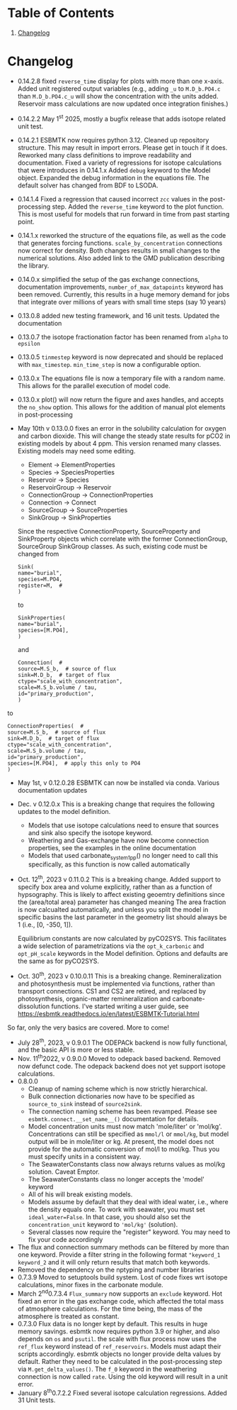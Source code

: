 
# Table of Contents

1.  [Changelog](#org032ad27)


<a id="org032ad27"></a>

# Changelog

-   0.14.2.8 fixed `reverse_time` display for plots with more than one x-axis. Added unit registered output variables (e.g., adding `_u` to  `M.D_b.PO4.c` than `M.D_b.PO4.c_u` will show the concentration with the units added. Reservoir mass calculations are now updated once integration finishes.)
-   0.14.2.2 May 1<sup>st</sup> 2025, mostly  a bugfix release that adds isotope related unit test.
-   0.14.2.1 ESBMTK now requires python 3.12. Cleaned up repository structure. This may result in import errors. Please get in touch if it does. Reworked many class definitions to improve readability and documentation. Fixed a variety of regressions for isotope calculations that were introduces in 0.14.1.x  Added `debug` keyword to the Model object. Expanded the debug information in the equations file. The default solver has changed from BDF to LSODA.
-   0.14.1.4 Fixed a regression that caused incorrect `zcc` values in the post-processing step. Added  the `reverse_time` keyword to the plot function. This is most useful for models that run forward in time from past starting point.
-   0.14.1.x reworked the structure of the equations file, as well as the code that generates forcing functions. `scale_by_concentration` connections now correct for density. Both changes results in small changes to the numerical solutions. Also added link to the GMD publication describing the library.
-   0.14.0.x simplified the setup of the gas exchange connections, documentation improvements, `number_of_max_datapoints` keyword has been removed. Currently, this results in a huge memory demand for jobs that integrate over millions of years with small time steps (say 10 years)
-   0.13.0.8 added new testing framework, and 16 unit tests. Updated the documentation
-   0.13.0.7 the isotope fractionation factor has been renamed from `alpha` to `epsilon`
-   0.13.0.5 `tinmestep` keyword is now deprecated and should be replaced with `max_timestep`. `min_time_step` is now a configurable option.
-   0.13.0.x The equations file is now a temporary file with a random name. This allows for the parallel execution of model code.
-   0.13.0.x plot() will now return the figure and axes handles, and accepts the `no_show` option. This allows for the addition of manual plot elements in post-processing
-   May 10th v 0.13.0.0 fixes an error in the solubility calculation for
    oxygen and carbon dioxide. This will change the steady state results
    for pCO2 in existing models by about 4 ppm. This version renamed many classes.
    Existing models may need some editing.
    
    -   Element -> ElementProperties
    -   Species -> SpeciesProperties
    -   Reservoir -> Species
    -   ReservoirGroup -> Reservoir
    -   ConnectionGroup -> ConnectionProperties
    -   Connection -> Connect
    -   SourceGroup -> SourceProperties
    -   SinkGroup -> SinkProperties
    
    Since the respective ConnectionProperty, SourceProperty and SinkProperty
    objects which correlate with the former ConnectionGroup, SourceGroup
    SinkGroup classes. As such, existing code must be changed from
    
        Sink(
        name="burial",
        species=M.PO4,
        register=M,  #
        )
    
    to
    
        SinkProperties(
        name="burial",
        species=[M.PO4],
        )
    
    and
    
        Connection(  #
        source=M.S_b,  # source of flux
        sink=M.D_b,  # target of flux
        ctype="scale_with_concentration",
        scale=M.S_b.volume / tau,
        id="primary_production",
        )

to

    ConnectionProperties(  #
    source=M.S_b,  # source of flux
    sink=M.D_b,  # target of flux
    ctype="scale_with_concentration",
    scale=M.S_b.volume / tau,
    id="primary_production",
    species=[M.PO4],  # apply this only to PO4
    )

-   May 1st, v 0.12.0.28 ESBMTK can now be installed via conda. Various
    documentation updates

-   Dec. v 0.12.0.x This is a breaking change that requires the following
    updates to the model definition.
    -   Models that use isotope calculations need to ensure that sources and
        sink also specify the isotope keyword.
    -   Weathering and Gas-exchange have now become connection properties,
        see the examples in the online documentation
    -   Models that used carbonate<sub>system</sub><sub>1</sub><sub>pp</sub>() no longer need to call this
        specifically, as this function is now called automatically

-   Oct. 12<sup>th</sup>, 2023 v 0.11.0.2 This is a breaking change. Added support
    to specify box area and volume explicitly, rather than as a function
    of hypsography. This is likely to affect existing geoemtry definitions
    since the (area/total area) parameter has changed meaning The area
    fraction is now calcualted automatically, and unless you split the
    model in specific basins the last parameter in the geometry list
    should always be 1 (i.e., [0, -350, 1]).
    
    Equilibrium constants are now calculated by pyCO2SYS. This facilitates
    a wide selection of parametrizations via the `opt_k_carbonic` and
    `opt_pH_scale` keywords in the Model definition. Options and defaults
    are the same as for pyCO2SYS.

-   Oct. 30<sup>th</sup>, 2023 v 0.10.0.11 This is a breaking change.
    Remineralization and photosynthesis must be implemented via functions,
    rather than transport connections. CS1 and CS2 are retired, and
    replaced by photosynthesis, organic-matter remineralization and
    carbonate-dissolution functions. I've started writing a user guide,
    see <https://esbmtk.readthedocs.io/en/latest/ESBMTK-Tutorial.html>

So far, only the very basics are covered. More to come!

-   July 28<sup>th</sup>, 2023, v 0.9.0.1 The ODEPACk backend is now fully
    functional, and the basic API is more or less stable.
-   Nov. 11<sup>th</sup>2022, v 0.9.0.0 Moved to odepack based backend. Removed
    now defunct code. The odepack backend does not yet support isotope
    calculations.
-   0.8.0.0
    -   Cleanup of naming scheme which is now strictly hierarchical.
    -   Bulk connection dictionaries now have to be specified as
        `source_to_sink` instead of `source2sink`.
    -   The connection naming scheme has been revamped. Please see
        `esbmtk.connect.__set_name__()` documentation for details.
    -   Model concentration units must now match 'mole/liter' or 'mol/kg'.
        Concentrations can still be specified as `mmol/l` or `mmol/kg`, but
        model output will be in mole/liter or kg. At present, the model does
        not provide for the automatic conversion of mol/l to mol/kg. Thus
        you must specify units in a consistent way.
    -   The SeawaterConstants class now always returns values as mol/kg
        solution. Caveat Emptor.
    -   The SeawaterConstants class no longer accepts the 'model' keyword
    -   All of his will break existing models.
    -   Models assume by default that they deal with ideal water, i.e.,
        where the density equals one. To work with seawater, you must set
        `ideal_water=False`. In that case, you should also set the
        `concentration_unit` keyword to `'mol/kg'` (solution).
    -   Several classes now require the "register" keyword. You may need to
        fix your code accordingly
-   The flux and connection summary methods can be filtered by more than
    one keyword. Provide a filter string in the following format
    `"keyword_1 keyword_2` and it will only return results that match both
    keywords.
-   Removed the dependency on the nptyping and number libraries
-   0.7.3.9 Moved to setuptools build system. Lost of code fixes wrt
    isotope calculations, minor fixes in the carbonate module.
-   March 2<sup>nd</sup>0.7.3.4 `Flux_summary` now supports an `exclude` keyword.
    Hot fixed an error in the gas exchange code, which affected the total
    mass of atmosphere calculations. For the time being, the mass of the
    atmosphere is treated as constant.
-   0.7.3.0 Flux data is no longer kept by default. This results in huge
    memory savings. esbmtk now requires python 3.9 or higher, and also
    depends on `os` and `psutil`. the scale with flux process now uses the
    `ref_flux` keyword instead of `ref_reservoirs`. Models must adapt
    their scripts accordingly. esbmtk objects no longer provide delta
    values by default. Rather they need to be calculated in the
    post-processing step via `M.get_delta_values()`. The `f_0` keyword in
    the weathering connection is now called `rate`. Using the old keyword
    will result in a unit error.
-   January 8<sup>th</sup>0.7.2.2 Fixed several isotope calculation regressions.
    Added 31 Unit tests.

